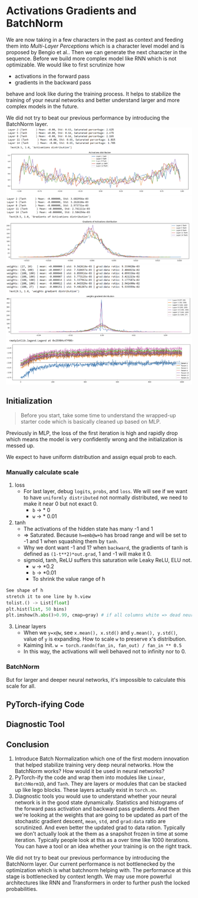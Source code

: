 # Activations Gradients and BatchNorm
We are now taking in a few characters in the past as context and feeding them into *Multi-Layer Perceptions* which is a character level model and is proposed by Bengio et al.. Then we can generate the next character in the sequence. Before we build more complex model like RNN which is not optimizable. We would like to first scrutinize how
* activations in the forward pass
* gradients in the backward pass

behave and look like during the training process. It helps to stabilize the training of your neural networks and better understand larger and more complex models in the future.

We did not try to beat our previous performance by introducing the BatchNorm layer.
![alt text](./figures/activation%20distribution.png)
![alt text](./figures/gradients%20distribution.png)
![alt text](./figures/weights%20distribution.png)
![alt text](./figures/updated%20grad_data%20ratio%20over%20time.png)


## Initialization
> Before you start, take some time to understand the wrapped-up starter code which is basically cleaned up based on MLP.

Previously in MLP, the loss of the first iteration is high and rapidly drop which means the model is very confidently wrong and the initialization is messed up.

We expect to have uniform distribution and assign equal prob to each.
### Manually calculate scale
1. loss
    * For last layer, debug `logits`, `probs`, and `loss`. We will see if we want to have `uniformly distributed` not normally distributed, we need to make it near 0 but not exact 0.
      * `b` -> * 0
      * `w` -> * 0.01
2. tanh
    * The activations of the hidden state has many -1 and 1
    *  => Saturated. Because `h=emb@w+b` has broad range and will be set to -1 and 1 when squashing them by `tanh`.
    *  Why we dont want -1 and 1? when `backward`, the gradients of tanh is defined as `(1-t**2)*out.grad`, 1 and -1 will make it 0.
    *  sigmoid, tanh, ReLU suffers this saturation wile Leaky ReLU, ELU not.
       *  `w` -> *0.2
       *  `b` -> *0.01
       *  To shrink the value range of h
```python
See shape of h
stretch it to one line by h.view
tolist.() -> List[float]
plt.hist(list, 50 bins)
plt.imshow(h.abs()>0.99, cmap=gray) # if all columns white => dead neuron, permanent brain damage
```
3. Linear layers
    * When we `y=x@w`, see `x.mean(), x.std()` and `y.mean(), y.std()`, value of `y` is expanding. How to scale `w` to preserve x's distribution.
    * Kaiming Init. `w = torch.randn(fan_in, fan_out) / fan_in ** 0.5`
    * In this way, the activations will well behaved not to infinity nor to 0.
### BatchNorm
But for larger and deeper neural networks, it's impossible to calculate this scale for all.
## PyTorch-ifying Code

## Diagnostic Tool

## Conclusion
1. Introduce Batch Normalization which one of the first modern innovation that helped stabilize training very deep neural networks. How the BatchNorm works? How would it be used in neural networks?
2. PyTorch-ify the code and wrap them into modules like `Linear`, `BatchNorm1D`, and `Tanh`. They are layers or modules that can be stacked up like lego blocks. These layers actually exist in `torch.nn`.
3. Diagnostic tools you would use to understand whether your neural network is in the good state dynamically. Statistics and histograms of the forward pass activation and backward pass gradients. And then we're looking at the weights that are going to be updated as part of the stochastic gradient descent, `mean`, `std`, and `grad:data` ratio are scrutinized. And even better the updated grad to data ration. Typically we don't actually look at the them as a snapshot frozen in time at some iteration. Typically people look at this as a over time like 1000 iterations. You can have a tool or an idea whether your training is on the right track.

We did not try to beat our previous performance by introducing the BatchNorm layer. Our current performance is not bottlenecked by the optimization which is what batchnorm helping with. The performance at this stage is bottlenecked by context length. We may use more powerful architectures like RNN and Transformers in order to further push the locked probabilities.